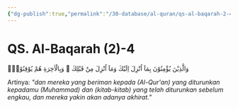 ```yaml
---
{"dg-publish":true,"permalink":"/30-database/al-quran/qs-al-baqarah-2-4/"}
---
```



# QS. Al-Baqarah (2)-4
وَالَّذِيْنَ يُؤْمِنُوْنَ بِمَآ اُنْزِلَ اِلَيْكَ وَمَآ اُنْزِلَ مِنْ قَبْلِكَ ۚ وَبِالْاٰخِرَةِ هُمْ يُوْقِنُوْنَۗ

Artinya: *"dan mereka yang beriman kepada (Al-Qur'an) yang diturunkan kepadamu (Muhammad) dan (kitab-kitab) yang telah diturunkan sebelum engkau, dan mereka yakin akan adanya akhirat."*
